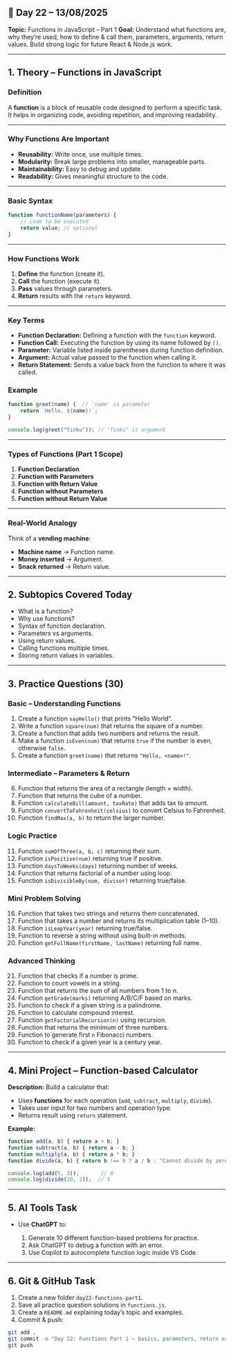 

## 📅 **Day 22 – 13/08/2025**

**Topic:** Functions in JavaScript – Part 1
**Goal:** Understand what functions are, why they’re used, how to define & call them, parameters, arguments, return values. Build strong logic for future React & Node.js work.

---

## **1. Theory – Functions in JavaScript**

### **Definition**

A **function** is a block of reusable code designed to perform a specific task. It helps in organizing code, avoiding repetition, and improving readability.

---

### **Why Functions Are Important**

* **Reusability:** Write once, use multiple times.
* **Modularity:** Break large problems into smaller, manageable parts.
* **Maintainability:** Easy to debug and update.
* **Readability:** Gives meaningful structure to the code.

---

### **Basic Syntax**

```javascript
function functionName(parameters) {
    // code to be executed
    return value; // optional
}
```

---

### **How Functions Work**

1. **Define** the function (create it).
2. **Call** the function (execute it).
3. **Pass** values through parameters.
4. **Return** results with the `return` keyword.

---

### **Key Terms**

* **Function Declaration:** Defining a function with the `function` keyword.
* **Function Call:** Executing the function by using its name followed by `()`.
* **Parameter:** Variable listed inside parentheses during function definition.
* **Argument:** Actual value passed to the function when calling it.
* **Return Statement:** Sends a value back from the function to where it was called.


### **Example**

```javascript
function greet(name) {  // 'name' is parameter
    return `Hello, ${name}!`;
}

console.log(greet("Tinku")); // "Tinku" is argument
```

---

### **Types of Functions (Part 1 Scope)**

1. **Function Declaration**
2. **Function with Parameters**
3. **Function with Return Value**
4. **Function without Parameters**
5. **Function without Return Value**

---

### **Real-World Analogy**

Think of a **vending machine**:

* **Machine name** → Function name.
* **Money inserted** → Argument.
* **Snack returned** → Return value.

---

## **2. Subtopics Covered Today**

* What is a function?
* Why use functions?
* Syntax of function declaration.
* Parameters vs arguments.
* Using return values.
* Calling functions multiple times.
* Storing return values in variables.

---

## **3. Practice Questions (30)**

### **Basic – Understanding Functions**

1. Create a function `sayHello()` that prints "Hello World".
2. Write a function `square(num)` that returns the square of a number.
3. Create a function that adds two numbers and returns the result.
4. Make a function `isEven(num)` that returns `true` if the number is even, otherwise `false`.
5. Create a function `greet(name)` that returns `"Hello, <name>!"`.

### **Intermediate – Parameters & Return**

6. Function that returns the area of a rectangle (length × width).
7. Function that returns the cube of a number.
8. Function `calculateBill(amount, taxRate)` that adds tax to amount.
9. Function `convertToFahrenheit(celsius)` to convert Celsius to Fahrenheit.
10. Function `findMax(a, b)` to return the larger number.

### **Logic Practice**

11. Function `sumOfThree(a, b, c)` returning their sum.
12. Function `isPositive(num)` returning true if positive.
13. Function `daysToWeeks(days)` returning number of weeks.
14. Function that returns factorial of a number using loop.
15. Function `isDivisibleBy(num, divisor)` returning true/false.

### **Mini Problem Solving**

16. Function that takes two strings and returns them concatenated.
17. Function that takes a number and returns its multiplication table (1–10).
18. Function `isLeapYear(year)` returning true/false.
19. Function to reverse a string without using built-in methods.
20. Function `getFullName(firstName, lastName)` returning full name.

### **Advanced Thinking**

21. Function that checks if a number is prime.
22. Function to count vowels in a string.
23. Function that returns the sum of all numbers from 1 to n.
24. Function `getGrade(marks)` returning A/B/C/F based on marks.
25. Function to check if a given string is a palindrome.
26. Function to calculate compound interest.
27. Function `getFactorialRecursion(n)` using recursion.
28. Function that returns the minimum of three numbers.
29. Function to generate first `n` Fibonacci numbers.
30. Function to check if a given year is a century year.

---

## **4. Mini Project – Function-based Calculator**

**Description:**
Build a calculator that:

* Uses **functions** for each operation (`add`, `subtract`, `multiply`, `divide`).
* Takes user input for two numbers and operation type.
* Returns result using `return` statement.

**Example:**

```javascript
function add(a, b) { return a + b; }
function subtract(a, b) { return a - b; }
function multiply(a, b) { return a * b; }
function divide(a, b) { return b !== 0 ? a / b : "Cannot divide by zero"; }

console.log(add(5, 3));       // 8
console.log(divide(10, 2));  // 5
```

---

## **5. AI Tools Task**

* Use **ChatGPT** to:

  1. Generate 10 different function-based problems for practice.
  2. Ask ChatGPT to debug a function with an error.
  3. Use Copilot to autocomplete function logic inside VS Code.

---

## **6. Git & GitHub Task**

1. Create a new folder `day22-functions-part1`.
2. Save all practice question solutions in `functions.js`.
3. Create a `README.md` explaining today’s topic and examples.
4. Commit & push:

```bash
git add .
git commit -m "Day 22: Functions Part 1 – basics, parameters, return values"
git push
```
